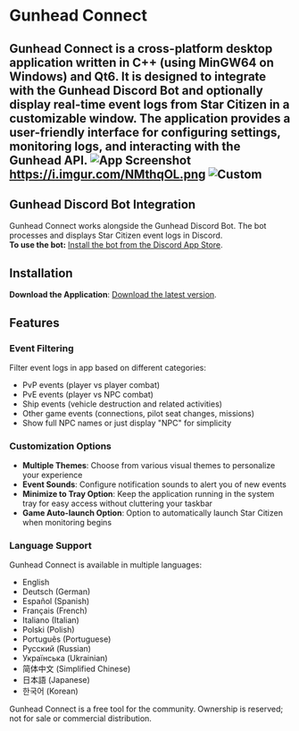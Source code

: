 # Gunhead Connect

Gunhead Connect is a cross-platform desktop application written in C++ (using MinGW64 on Windows) and Qt6. It is designed to integrate with the Gunhead Discord Bot and optionally display real-time event logs from **Star Citizen** in a customizable window. The application provides a user-friendly interface for configuring settings, monitoring logs, and interacting with the Gunhead API.
![App Screenshot](https://i.imgur.com/gGIvUYl.png)https://i.imgur.com/NMthqOL.png
![Custom]([https://i.imgur.com/gGIvUYl.png](https://i.imgur.com/NMthqOL.png))
---

## Gunhead Discord Bot Integration

Gunhead Connect works alongside the Gunhead Discord Bot. The bot processes and displays Star Citizen event logs in Discord.  
**To use the bot:**
 [Install the bot from the Discord App Store](https://discord.com/discovery/applications/1330870778891206707).

## Installation

 **Download the Application**:
    [Download the latest version](https://gunhead.space/connect-app).

## Features

### Event Filtering
Filter event logs in app based on different categories:
- PvP events (player vs player combat)
- PvE events (player vs NPC combat)
- Ship events (vehicle destruction and related activities)
- Other game events (connections, pilot seat changes, missions)
- Show full NPC names or just display "NPC" for simplicity

### Customization Options
- **Multiple Themes**: Choose from various visual themes to personalize your experience
- **Event Sounds**: Configure notification sounds to alert you of new events
- **Minimize to Tray Option**: Keep the application running in the system tray for easy access without cluttering your taskbar
- **Game Auto-launch Option**: Option to automatically launch Star Citizen when monitoring begins

### Language Support
Gunhead Connect is available in multiple languages:
- English
- Deutsch (German)
- Español (Spanish)
- Français (French)
- Italiano (Italian)
- Polski (Polish)
- Português (Portuguese)
- Русский (Russian)
- Українська (Ukrainian)
- 简体中文 (Simplified Chinese)
- 日本語 (Japanese)
- 한국어 (Korean)

Gunhead Connect is a free tool for the community. Ownership is reserved; not for sale or commercial distribution.
